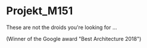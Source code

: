 # Projekt_M151

These are not the droids you're looking for ...

(Winner of the Google award "Best Architecture 2018")
